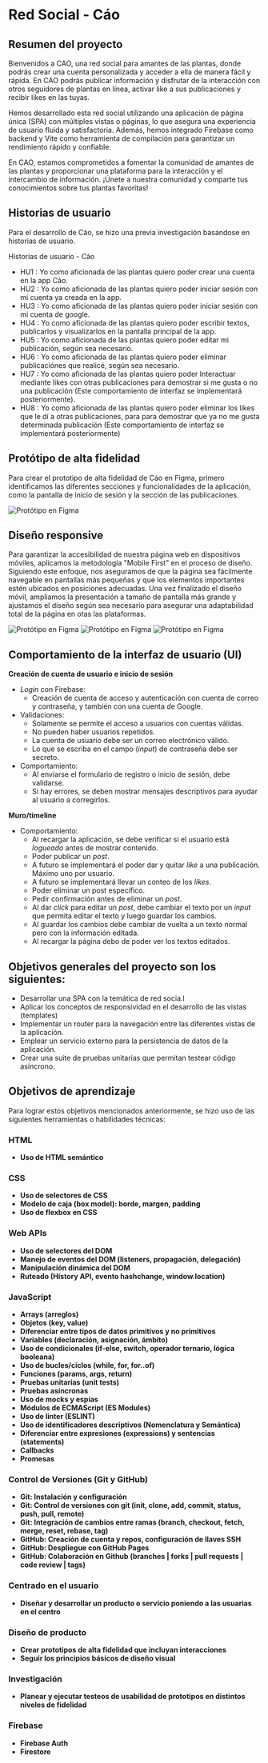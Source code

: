# Red Social - Cáo
## Resumen del proyecto
Bienvenidos a CAO, una red social para amantes de las plantas, donde podrás crear una cuenta personalizada y acceder a ella de manera fácil y rápida. En CAO podrás publicar información y disfrutar de la interacción con otros seguidores de plantas en línea, activar like a sus publicaciones y recibir likes en las tuyas.

Hemos desarrollado esta red social utilizando una aplicación de página única (SPA) con múltiples vistas o páginas, lo que asegura una experiencia de usuario fluida y satisfactoria. Además, hemos integrado Firebase como backend y Vite como herramienta de compilación para garantizar un rendimiento rápido y confiable.

En CAO, estamos comprometidos a fomentar la comunidad de amantes de las plantas y proporcionar una plataforma para la interacción y el intercambio de información. ¡Únete a nuestra comunidad y comparte tus conocimientos sobre tus plantas favoritas!
## Historias de usuario
Para el desarrollo de Cáo, se hizo una previa investigación basándose en historias de usuario.
<p>Historias de usuario - Cáo</p>
<ul>
<li> HU1 : Yo como aficionada de las  plantas quiero poder crear una cuenta en la app Cáo.</li>
<li> HU2 : Yo como aficionada de las  plantas quiero poder iniciar sesión con mi cuenta ya creada en la app. </li>
<li> HU3 : Yo como aficionada de las  plantas quiero poder iniciar sesión con mi cuenta de google. </li>
<li> HU4 : Yo como aficionada de las  plantas quiero poder escribir textos, publicarlos y visualizarlos en la pantalla principal de la app.</li>
<li> HU5 : Yo como aficionada de las  plantas quiero poder editar mi publicación, según sea necesario.</li>
<li>HU6 : Yo como aficionada de las  plantas quiero poder eliminar publicaciónes que realicé, según sea necesario.</li>
<li>HU7 : Yo como aficionada de las  plantas quiero poder Interactuar mediante likes con otras publicaciones
para demostrar si me gusta o no una publicación (Este comportamiento de interfaz se implementará posteriormente).</li>
<li>HU8 : Yo como aficionada de las  plantas quiero poder eliminar los likes  que le dí a otras publicaciones, para 
para demostrar que ya no me gusta determinada publicación (Este comportamiento de interfaz se implementará posteriormente)</li>
</ul>

## Protótipo de alta fidelidad
 Para crear el prototipo de alta fidelidad de Cáo en Figma, primero identificamos las diferentes secciones y funcionalidades de la aplicación, como la pantalla de inicio de sesión y la sección de las publicaciones.

![Protótipo en Figma](src/imagenes/captura.jpg)
## Diseño responsive
Para garantizar la accesibilidad de nuestra página web en dispositivos móviles, aplicamos la metodología "Mobile First" en el proceso de diseño. Siguiendo este enfoque, nos aseguramos de que la página sea fácilmente navegable en pantallas más pequeñas y que los elementos importantes estén ubicados en posiciones adecuadas. Una vez finalizado el diseño móvil, ampliamos la presentación a tamaño de pantalla más grande y ajustamos el diseño según sea necesario para asegurar una adaptabilidad total de la página en otas las plataformas.

![Protótipo en Figma](src/Imagenes/Capturaescritorio.JPG)
![Protótipo en Figma](src/imagenes/capturamovil.jpg)
![Protótipo en Figma](src/imagenes/capturatablet.jpg)
## Comportamiento de la interfaz de usuario (UI)
**Creación de cuenta de usuario e inicio de sesión**
* _Login_ con Firebase:
   - Creación de cuenta de acceso y autenticación con cuenta de correo y
    contraseña, y también con una cuenta de Google.
* Validaciones:
  - Solamente se permite el acceso a usuarios con cuentas válidas.
  - No pueden haber usuarios repetidos.
  - La cuenta de usuario debe ser un correo electrónico válido.
  - Lo que se escriba en el campo (_input_) de contraseña debe ser secreto.
* Comportamiento:
  - Al enviarse el formulario de registro o inicio de sesión, debe validarse.
  - Si hay errores, se deben mostrar mensajes descriptivos para ayudar al
  usuario a corregirlos.

**Muro/timeline**
* Comportamiento:
  - Al recargar la aplicación, se debe verificar si el usuario está _logueado_
    antes de mostrar contenido.
  - Poder publicar un _post_.
  - A futuro se implementará el poder dar y quitar _like_ a una publicación. Máximo uno por usuario.
  - A futuro se implementará llevar un conteo de los _likes_.
  - Poder eliminar un post específico.
  - Pedir confirmación antes de eliminar un _post_.
  - Al dar _click_ para editar un _post_, debe cambiar el texto por un _input_
    que permita editar el texto y luego guardar los cambios.
  - Al guardar los cambios debe cambiar de vuelta a un texto normal pero con la
    información editada.
  - Al recargar la página debo de poder ver los textos editados.
## Objetivos generales del proyecto son los siguientes:
* Desarrollar una SPA con la temática de red socia.l
* Aplicar los conceptos de responsividad en el desarrollo de las vistas (templates)
* Implementar un router para la navegación entre las diferentes vistas de la aplicación.
* Emplear un servicio externo para la persistencia de datos de la aplicación.
* Crear una suite de pruebas unitarias que permitan testear código asíncrono.
## Objetivos de aprendizaje
Para lograr estos objetivos mencionados anteriormente, se hizo uso de las siguientes herramientas o habilidades técnicas:
### HTML

- **Uso de HTML semántico**
### CSS

- **Uso de selectores de CSS**
- **Modelo de caja (box model): borde, margen, padding**
- **Uso de flexbox en CSS**
### Web APIs

- **Uso de selectores del DOM**
- **Manejo de eventos del DOM (listeners, propagación, delegación)**
- **Manipulación dinámica del DOM**
- **Ruteado (History API, evento hashchange, window.location)**
### JavaScript

- **Arrays (arreglos)**
- **Objetos (key, value)**
- **Diferenciar entre tipos de datos primitivos y no primitivos**
- **Variables (declaración, asignación, ámbito)**
- **Uso de condicionales (if-else, switch, operador ternario, lógica booleana)**
- **Uso de bucles/ciclos (while, for, for..of)**
- **Funciones (params, args, return)**
- **Pruebas unitarias (unit tests)**
- **Pruebas asíncronas**
- **Uso de mocks y espías**
- **Módulos de ECMAScript (ES Modules)**
- **Uso de linter (ESLINT)**
- **Uso de identificadores descriptivos (Nomenclatura y Semántica)**
- **Diferenciar entre expresiones (expressions) y sentencias (statements)**
- **Callbacks**
- **Promesas**
### Control de Versiones (Git y GitHub)
- **Git: Instalación y configuración**
- **Git: Control de versiones con git (init, clone, add, commit, status, push, pull, remote)**
- **Git: Integración de cambios entre ramas (branch, checkout, fetch, merge, reset, rebase, tag)**
- **GitHub: Creación de cuenta y repos, configuración de llaves SSH**
- **GitHub: Despliegue con GitHub Pages**
- **GitHub: Colaboración en Github (branches | forks | pull requests | code review | tags)**
### Centrado en el usuario
- **Diseñar y desarrollar un producto o servicio poniendo a las usuarias en el centro**
### Diseño de producto
- **Crear prototipos de alta fidelidad que incluyan interacciones**
- **Seguir los principios básicos de diseño visual**
### Investigación
- **Planear y ejecutar testeos de usabilidad de prototipos en distintos niveles de fidelidad**
### Firebase
- **Firebase Auth**
- **Firestore**




